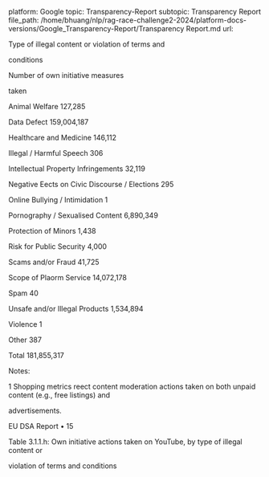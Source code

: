 platform: Google
topic: Transparency-Report
subtopic: Transparency Report
file_path: /home/bhuang/nlp/rag-race-challenge2-2024/platform-docs-versions/Google_Transparency-Report/Transparency Report.md
url: <EMPTY>

Type of illegal content or violation of terms and

conditions

Number of own initiative measures

taken



Animal Welfare 127,285



Data Defect 159,004,187



Healthcare and Medicine 146,112



Illegal / Harmful Speech 306



Intellectual Property Infringements 32,119



Negative E ects on Civic Discourse / Elections 295



Online Bullying / Intimidation 1



Pornography / Sexualised Content 6,890,349



Protection of Minors 1,438



Risk for Public Security 4,000



Scams and/or Fraud 41,725



Scope of Pla orm Service 14,072,178



Spam 40



Unsafe and/or Illegal Products 1,534,894



Violence 1



Other 387



Total 181,855,317



Notes:



1 Shopping metrics re ect content moderation actions taken on both unpaid content (e.g., free listings) and

advertisements.



EU DSA Report • 15

Table 3.1.1.h: Own initiative actions taken on YouTube, by type of illegal content or

violation of terms and conditions